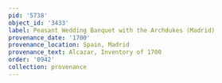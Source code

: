 ```yaml
---
pid: '5738'
object_id: '3433'
label: Peasant Wedding Banquet with the Archdukes (Madrid)
provenance_date: '1700'
provenance_location: Spain, Madrid
provenance_text: Alcazar, Inventory of 1700
order: '0942'
collection: provenance
---
```


